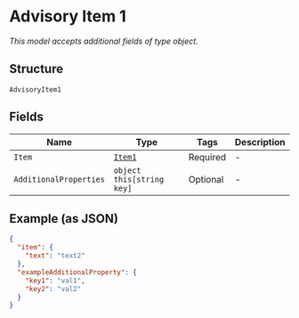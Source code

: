 
# Advisory Item 1

*This model accepts additional fields of type object.*

## Structure

`AdvisoryItem1`

## Fields

| Name | Type | Tags | Description |
|  --- | --- | --- | --- |
| `Item` | [`Item1`](../../doc/models/item-1.md) | Required | - |
| `AdditionalProperties` | `object this[string key]` | Optional | - |

## Example (as JSON)

```json
{
  "item": {
    "text": "text2"
  },
  "exampleAdditionalProperty": {
    "key1": "val1",
    "key2": "val2"
  }
}
```

